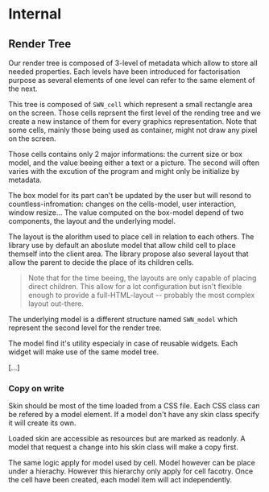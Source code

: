 # Internal

## Render Tree

  Our render tree is composed of 3-level of metadata which allow to store all
  needed properties. Each levels have been introduced for factorisation
  purpose as several elements of one level can refer to the same element of
  the next.

  This tree is composed of `SWN_cell` which represent a small rectangle area
  on the screen.
  Those cells reprsent the first level of the rending tree and we create a
  new instance of them for every graphics representation. Note that some
  cells, mainly those being used as container, might not draw any pixel on
  the screen.

  Those cells contains only 2 major informations: the current size or box
  model, and the value beeing either a text or a picture. The second will
  often varies with the excution of the program and might only be initialize
  by metadata.

  The box model for its part can't be updated by the user but
  will resond to countless-infromation: changes on the cells-model, user
  interaction, window resize... The value computed on the box-model depend of
  two components, the layout and the underlying model.

  The layout is the alorithm used to place cell in relation to each others.
  The library use by default an aboslute model that allow child cell to place
  themself into the client area. The library propose also several layout that
  allow the parent to decide the place of its children cells.

  > Note that for the time beeing, the layouts are only capable of placing
  direct children. This allow for a lot configuration but isn't flexible
  enough to provide a full-HTML-layout -- probably the most complex layout
  out-there.

  The underlying model is a different structure named `SWN_model` which
  represent the second level for the render tree.

  The model find it's utility especialy in case of reusable widgets. Each
  widget will make use of the same model tree.

  [...]

### Copy on write

  Skin should be most of the time loaded from a CSS file. Each CSS class can
  be refered by a model element. If a model don't have any skin class specify
  it will create its own.

  Loaded skin are accessible as resources but are marked as readonly. A model
  that request a change into his skin class will make a copy first.

  The same logic apply for model used by cell. Model however can be place
  under a hierachy. However this hierarchy only apply for cell facotry. Once
  the cell have been created, each model item will act independently.


